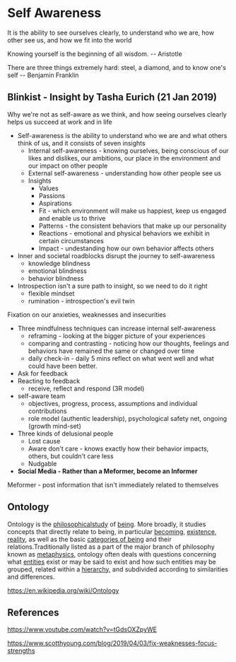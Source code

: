 # Self Awareness

It is the ability to see ourselves clearly, to understand who we are, how other see us, and how we fit into the world

Knowing yourself is the beginning of all wisdom. -- Aristotle

There are three things extremely hard: steel, a diamond, and to know one's self -- Benjamin Franklin

## Blinkist - Insight by Tasha Eurich (21 Jan 2019)

Why we're not as self-aware as we think, and how seeing ourselves clearly helps us succeed at work and in life

- Self-awareness is the ability to understand who we are and what others think of us, and it consists of seven insights
    - Internal self-awareness - knowing ourselves, being conscious of our likes and dislikes, our ambitions, our place in the environment and our impact on other people
    - External self-awareness - understanding how other people see us
    - Insights
        - Values
        - Passions
        - Aspirations
        - Fit - which environment will make us happiest, keep us engaged and enable us to thrive
        - Patterns - the consistent behaviors that make up our personality
        - Reactions - emotional and physical behaviors we exhibit in certain circumstances
        - Impact - undestanding how our own behavior affects others
- Inner and societal roadblocks disrupt the journey to self-awareness
    - knowledge blindness
    - emotional blindness
    - behavior blindness
- Introspection isn't a sure path to insight, so we need to do it right
    - flexible mindset
    - rumination - introspection's evil twin

Fixation on our anxieties, weaknesses and insecurities

- Three mindfulness techniques can increase internal self-awareness
    - reframing - looking at the bigger picture of your experiences
    - comparing and contrasting - noticing how our thoughts, feelings and behaviors have remained the same or changed over time
    - daily check-in - daily 5 mins reflect on what went well and what could have been better.
- Ask for feedback
- Reacting to feedback
    - receive, reflect and respond (3R model)
- self-aware team
    - objectives, progress, process, assumptions and individual contributions
    - role model (authentic leadership), psychological safety net, ongoing (growth mind-set)
- Three kinds of delusional people
    - Lost cause
    - Aware don't care - knows exactly how their behavior impacts, others, but couldn't care less
    - Nudgable
- **Social Media - Rather than a Meformer, become an Informer**

Meformer - post information that isn't immediately related to themselves

## Ontology

Ontology is the [philosophical](https://en.wikipedia.org/wiki/Philosophy)[study](https://en.wiktionary.org/wiki/study) of [being](https://en.wikipedia.org/wiki/Being). More broadly, it studies concepts that directly relate to being, in particular [becoming](https://en.wikipedia.org/wiki/Becoming_(philosophy)), [existence](https://en.wikipedia.org/wiki/Existence), [reality](https://en.wikipedia.org/wiki/Reality), as well as the basic [categories of being](https://en.wikipedia.org/wiki/Category_of_being) and their relations.Traditionally listed as a part of the major branch of philosophy known as [metaphysics](https://en.wikipedia.org/wiki/Metaphysics), ontology often deals with questions concerning what [entities](https://en.wiktionary.org/wiki/entity) exist or may be said to exist and how such entities may be grouped, related within a [hierarchy](https://en.wikipedia.org/wiki/Hierarchy), and subdivided according to similarities and differences.

https://en.wikipedia.org/wiki/Ontology

## References

https://www.youtube.com/watch?v=tGdsOXZpyWE

https://www.scotthyoung.com/blog/2019/04/03/fix-weaknesses-focus-strengths
